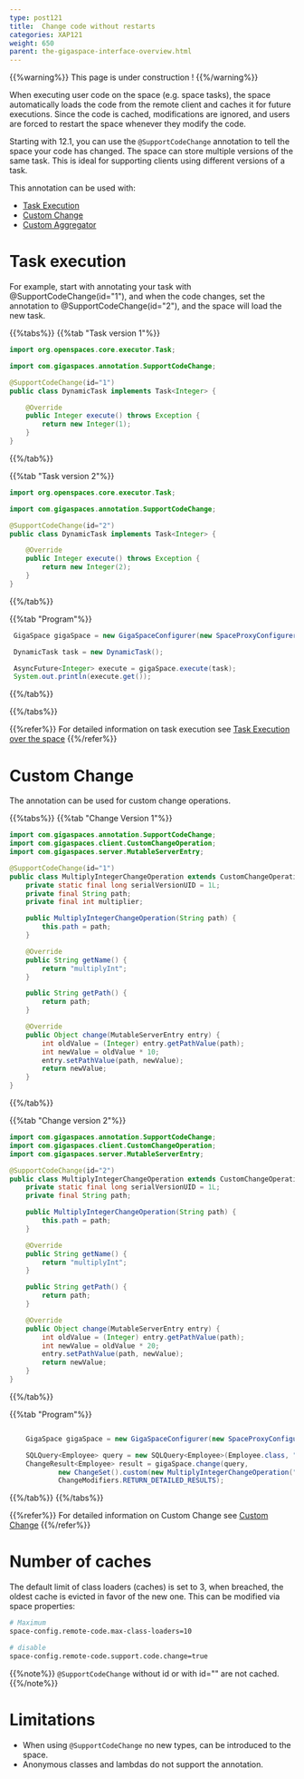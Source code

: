 ```yaml
---
type: post121
title:  Change code without restarts
categories: XAP121
weight: 650
parent: the-gigaspace-interface-overview.html
---
```



{{%warning%}}
This page is under construction !
{{%/warning%}}


When executing user code on the space (e.g. space tasks), the space automatically loads the code from the remote client and caches it for future executions.
Since the code is cached, modifications are ignored, and users are forced to restart the space whenever they modify the code.

Starting with 12.1, you can use the `@SupportCodeChange` annotation to tell the space your code has changed.
The space can store multiple versions of the same task. This is ideal for supporting clients using different versions of a task.


This annotation can be used with:

- [Task Execution](./task-execution-overview.html)<br>
- [Custom Change](./change-api-custom-operation.html)<br>
- [Custom Aggregator](./aggregators.html#custom-aggregation)


# Task execution

For example, start with annotating your task with @SupportCodeChange(id="1"), and when the code changes, set the annotation to @SupportCodeChange(id="2"), and the space will load the new task.


{{%tabs%}}
{{%tab "Task version 1"%}}
```java
import org.openspaces.core.executor.Task;

import com.gigaspaces.annotation.SupportCodeChange;

@SupportCodeChange(id="1")
public class DynamicTask implements Task<Integer> {

	@Override
	public Integer execute() throws Exception {
		return new Integer(1);
	}
}
```
{{%/tab%}}

{{%tab "Task version 2"%}}

```java
import org.openspaces.core.executor.Task;

import com.gigaspaces.annotation.SupportCodeChange;

@SupportCodeChange(id="2")
public class DynamicTask implements Task<Integer> {

	@Override
	public Integer execute() throws Exception {
		return new Integer(2);
	}
}
```
{{%/tab%}}

{{%tab "Program"%}}
```java
 GigaSpace gigaSpace = new GigaSpaceConfigurer(new SpaceProxyConfigurer("xapSpace")).gigaSpace();

 DynamicTask task = new DynamicTask();

 AsyncFuture<Integer> execute = gigaSpace.execute(task);
 System.out.println(execute.get());
```
{{%/tab%}}

{{%/tabs%}}


{{%refer%}}
For detailed information on task execution see [Task Execution over the space](./task-execution-overview.html)
{{%/refer%}}





# Custom Change

The annotation can be used for custom change operations.

{{%tabs%}}
{{%tab "Change Version 1"%}}
```java
import com.gigaspaces.annotation.SupportCodeChange;
import com.gigaspaces.client.CustomChangeOperation;
import com.gigaspaces.server.MutableServerEntry;

@SupportCodeChange(id="1")
public class MultiplyIntegerChangeOperation extends CustomChangeOperation {
	private static final long serialVersionUID = 1L;
	private final String path;
	private final int multiplier;

	public MultiplyIntegerChangeOperation(String path) {
		this.path = path;
	}

	@Override
	public String getName() {
		return "multiplyInt";
	}

	public String getPath() {
		return path;
	}

	@Override
	public Object change(MutableServerEntry entry) {
		int oldValue = (Integer) entry.getPathValue(path);
		int newValue = oldValue * 10;
		entry.setPathValue(path, newValue);
		return newValue;
	}
}
```
{{%/tab%}}

{{%tab "Change version 2"%}}
```java
import com.gigaspaces.annotation.SupportCodeChange;
import com.gigaspaces.client.CustomChangeOperation;
import com.gigaspaces.server.MutableServerEntry;

@SupportCodeChange(id="2")
public class MultiplyIntegerChangeOperation extends CustomChangeOperation {
	private static final long serialVersionUID = 1L;
	private final String path;

	public MultiplyIntegerChangeOperation(String path) {
		this.path = path;
	}

	@Override
	public String getName() {
		return "multiplyInt";
	}

	public String getPath() {
		return path;
	}

	@Override
	public Object change(MutableServerEntry entry) {
		int oldValue = (Integer) entry.getPathValue(path);
		int newValue = oldValue * 20;
		entry.setPathValue(path, newValue);
		return newValue;
	}
}
```
{{%/tab%}}

{{%tab "Program"%}}
```java

	GigaSpace gigaSpace = new GigaSpaceConfigurer(new SpaceProxyConfigurer("xapSpace")).gigaSpace();

	SQLQuery<Employee> query = new SQLQuery<Employee>(Employee.class, "salary > 50");
	ChangeResult<Employee> result = gigaSpace.change(query,
			new ChangeSet().custom(new MultiplyIntegerChangeOperation("salary")),
			ChangeModifiers.RETURN_DETAILED_RESULTS);
```
{{%/tab%}}
{{%/tabs%}}


{{%refer%}}
For detailed information on Custom Change see [Custom Change](./change-api-custom-operation.html)
{{%/refer%}}



# Number of caches

The default limit of class loaders (caches) is set to 3, when breached, the oldest cache is evicted in favor of the new one.
This can be modified via space properties:

```bash
# Maximum
space-config.remote-code.max-class-loaders=10

# disable
space-config.remote-code.support.code.change=true
```

{{%note%}}
`@SupportCodeChange` without id or with id="" are not cached.
{{%/note%}}


# Limitations

- When using `@SupportCodeChange` no new types, can be introduced to the space.
- Anonymous classes and lambdas do not support the annotation.
 